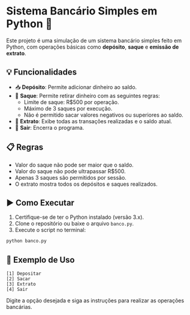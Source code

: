
# Sistema Bancário Simples em Python 🏦

Este projeto é uma simulação de um sistema bancário simples feito em Python, com operações básicas como **depósito**, **saque** e **emissão de extrato**.
## 💡 Funcionalidades

- 📥 **Depósito**: Permite adicionar dinheiro ao saldo.
- 💸 **Saque**: Permite retirar dinheiro com as seguintes regras:
  - Limite de saque: R$500 por operação.
  - Máximo de 3 saques por execução.
  - Não é permitido sacar valores negativos ou superiores ao saldo.
- 📄 **Extrato**: Exibe todas as transações realizadas e o saldo atual.
- 🚪 **Sair**: Encerra o programa.

## 📋 Regras

- Valor do saque não pode ser maior que o saldo.
- Valor do saque não pode ultrapassar R$500.
- Apenas 3 saques são permitidos por sessão.
- O extrato mostra todos os depósitos e saques realizados.

## ▶️ Como Executar

1. Certifique-se de ter o Python instalado (versão 3.x).
2. Clone o repositório ou baixe o arquivo `banco.py`.
3. Execute o script no terminal:

```bash
python banco.py
```

## 📎 Exemplo de Uso

```
[1] Depositar
[2] Sacar
[3] Extrato
[4] Sair
```

Digite a opção desejada e siga as instruções para realizar as operações bancárias.
